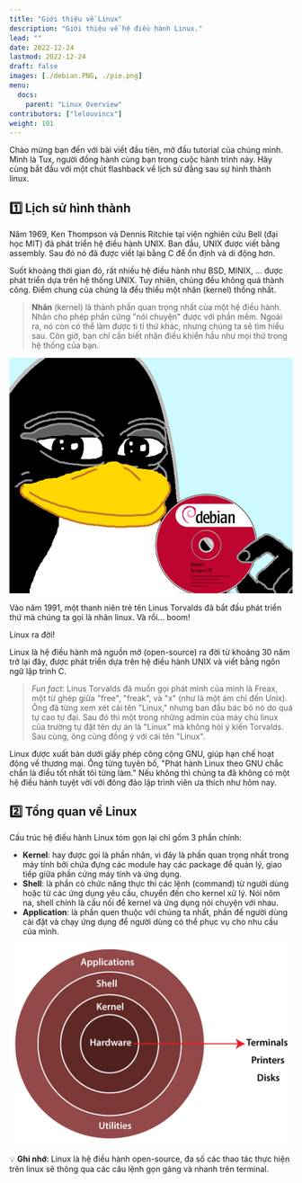 ```yaml
---
title: "Giới thiệu về Linux"
description: "Giới thiệu về hệ điều hành Linux."
lead: ""
date: 2022-12-24
lastmod: 2022-12-24
draft: false
images: [./debian.PNG, ./pie.png]
menu:
  docs:
    parent: "Linux Overview"
contributors: ["lelouvincx"]
weight: 101
---
```


Chào mừng bạn đến với bài viết đầu tiên, mở đầu tutorial của chúng mình.
Mình là Tux, người đồng hành cùng bạn trong cuộc hành trình này.
Hãy cùng bắt đầu với một chút flashback về lịch sử đằng sau sự hình thành linux.

## 1️⃣ Lịch sử hình thành

Năm 1969, Ken Thompson và Dennis Ritchie tại viện nghiên cứu Bell (đại học MIT) đã phát triển hệ điều hành UNIX.
Ban đầu, UNIX được viết bằng assembly.
Sau đó nó đã được viết lại bằng C để ổn định và di động hơn.

Suốt khoảng thời gian đó, rất nhiều hệ điều hành như BSD, MINIX, ... được phát triển dựa trên hệ thống UNIX.
Tuy nhiên, chúng đều không quá thành công.
Điểm chung của chúng là đều thiếu một nhân (kernel) thống nhất.

> **Nhân** (kernel) là thành phần quan trọng nhất của một hệ điều hành. Nhân cho phép phần cứng "nói chuyện" được với phần mềm. Ngoài ra, nó còn có thể làm được ti tỉ thứ khác, nhưng chúng ta sẽ tìm hiểu sau. Còn giờ, bạn chỉ cần biết nhân điều khiển hầu như mọi thứ trong hệ thống của bạn.

![](debian.PNG)

Vào năm 1991, một thanh niên trẻ tên Linus Torvalds đã bắt đầu phát triển thứ mà chúng ta gọi là nhân linux.
Và rồi... boom!

Linux ra đời!

Linux là hệ điều hành mã nguồn mở (open-source) ra đời từ khoảng 30 năm trở lại đây, được phát triển dựa trên hệ điều hành UNIX và viết bằng ngôn ngữ lập trình C.

> _Fun fact_: Linus Torvalds đã muốn gọi phát minh của mình là Freax, một từ ghép giữa "free", "freak", và "x" (như là một ám chỉ đến Unix).
> Ông đã từng xem xét cái tên "Linux," nhưng ban đầu bác bỏ nó do quá tự cao tự đại.
> Sau đó thì một trong những admin của máy chủ linux của trường tự đặt tên dự án là "Linux" mà không hỏi ý kiến Torvalds.
> Sau cùng, ông cũng đồng ý với cái tên "Linux".

Linux được xuất bản dưới giấy phép công cộng GNU, giúp hạn chế hoạt động về thương mại. Ông từng tuyên bố, "Phát hành Linux theo GNU chắc chắn là điều tốt nhất tôi từng làm." Nếu không thì chúng ta đã không có một hệ điều hành tuyệt vời với đông đảo lập trình viên ưa thích như hôm nay.

## 2️⃣ Tổng quan về Linux

Cấu trúc hệ điều hành Linux tóm gọn lại chỉ gồm 3 phần chính:

- **Kernel**: hay được gọi là phần nhân, vì đây là phần quan trọng nhất trong máy tính bởi chứa đựng các module hay các package để quản lý, giao tiếp giữa phần cứng máy tính và ứng dụng.
- **Shell**: là phần có chức năng thực thi các lệnh (command) từ người dùng hoặc từ các ứng dụng yêu cầu, chuyển đến cho kernel xử lý. Nói nôm na, shell chính là cầu nối để kernel và ứng dụng nói chuyện với nhau.
- **Application**: là phần quen thuộc với chúng ta nhất, phần để người dùng cài đặt và chạy ứng dụng để người dùng có thể phục vụ cho nhu cầu của mình.

![](pie.png)

💡 **Ghi nhớ**: Linux là hệ điều hành open-source, đa số các thao tác thực hiện trên linux sẽ thông qua các câu lệnh gọn gàng và nhanh trên terminal.
